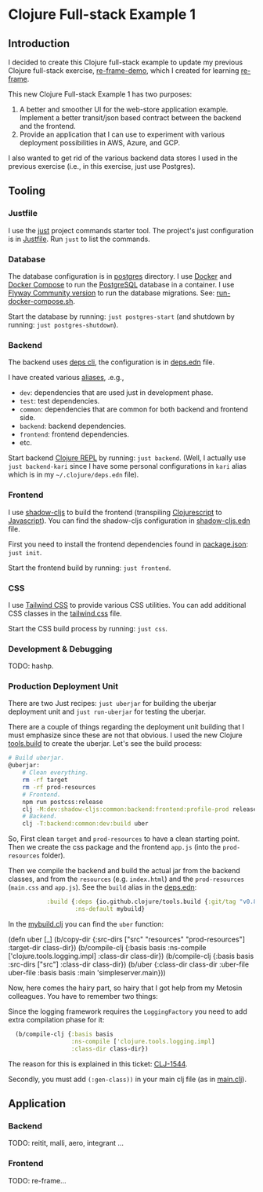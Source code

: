 # Clojure Full-stack Example 1

## Introduction

I decided to create this Clojure full-stack example to update my previous Clojure full-stack exercise, [re-frame-demo](https://github.com/karimarttila/clojure/tree/master/webstore-demo/re-frame-demo), which I created for learning [re-frame](https://github.com/day8/re-frame).

This new Clojure Full-stack Example 1 has two purposes:

1. A better and smoother UI for the web-store application example. Implement a better transit/json based contract between the backend and the frontend.
2. Provide an application that I can use to experiment with various deployment possibilities in AWS, Azure, and GCP.

I also wanted to get rid of the various backend data stores I used in the previous exercise (i.e., in this exercise, just use Postgres).

## Tooling

### Justfile

I use the [just](https://github.com/casey/just) project commands starter tool. The project's just configuration is in [Justfile](Justfile). Run `just` to list the commands.

### Database

The database configuration is in [postgres](postgres) directory. I use [Docker](https://www.docker.com/) and [Docker Compose](https://docs.docker.com/compose/) to run the [PostgreSQL](https://www.postgresql.org/) database in a container. I use [Flyway Community version](https://flywaydb.org/) to run the database migrations. See: [run-docker-compose.sh](postgres/run-docker-compose.sh).

Start the database by running: `just postgres-start` (and shutdown by running: `just postgres-shutdown`).

### Backend

The backend uses [deps cli](https://clojure.org/guides/deps_and_cli), the configuration is in [deps.edn](deps.edn) file.

I have created various [aliases](https://clojure.org/reference/deps_and_cli#_aliases), .e.g., 

- `dev`: dependencies that are used just in development phase.
- `test`: test dependencies.
- `common`: dependencies that are common for both backend and frontend side.
- `backend`: backend dependencies.
- `frontend`: frontend dependencies.
- etc.

Start backend [Clojure REPL](https://clojure.org/guides/repl/introduction) by running: `just backend`. (Well, I actually use `just backend-kari` since I have some personal configurations in `kari` alias which is in my `~/.clojure/deps.edn` file).

### Frontend

I use [shadow-cljs](https://github.com/thheller/shadow-cljs) to build the frontend (transpiling [Clojurescript](https://clojurescript.org/) to [Javascript](https://en.wikipedia.org/wiki/JavaScript)). You can find the shadow-cljs configuration in [shadow-cljs.edn](shadow-cljs.edn) file.

First you need to install the frontend dependencies found in [package.json](package.json): `just init`.

Start the frontend build by running: `just frontend`.

### CSS

I use [Tailwind CSS](https://tailwindcss.com/) to provide various CSS utilities. You can add additional CSS classes in the [tailwind.css](src/css/tailwind.css) file.

Start the CSS build process by running: `just css`.

### Development & Debugging

TODO: hashp.

### Production Deployment Unit

There are two Just recipes: `just uberjar` for building the uberjar deployment unit and `just run-uberjar` for testing the uberjar.

There are a couple of things regarding the deployment unit building that I must emphasize since these are not that obvious. I used the new Clojure [tools.build](https://clojure.org/guides/tools_build) to create the uberjar. Let's see the build process:

```bash
# Build uberjar.
@uberjar:
    # Clean everything.
    rm -rf target
    rm -rf prod-resources
    # Frontend.
    npm run postcss:release
    clj -M:dev:shadow-cljs:common:backend:frontend:profile-prod release app
    # Backend.
    clj -T:backend:common:dev:build uber
```

So, First clean `target` and `prod-resources` to have a clean starting point. Then we create the css package and the frontend `app.js` (into the `prod-resources` folder).

Then we compile the backend and build the actual jar from the backend classes, and from the `resources` (e.g. `index.html`) and the `prod-resources` (`main.css` and `app.js`). See the `build` alias in the [deps.edn](deps.edn):

```clojure
           :build {:deps {io.github.clojure/tools.build {:git/tag "v0.8.1" :git/sha "7d40500"}}
                   :ns-default mybuild}
```

In the [mybuild.clj](dev/mybuild.clj) you can find the `uber` function:


(defn uber [_]
  (b/copy-dir {:src-dirs ["src" "resources" "prod-resources"]
               :target-dir class-dir})
  (b/compile-clj {:basis basis
                  :ns-compile ['clojure.tools.logging.impl]
                  :class-dir class-dir})
  (b/compile-clj {:basis basis
                  :src-dirs ["src"]
                  :class-dir class-dir})
  (b/uber {:class-dir class-dir
           :uber-file uber-file
           :basis basis
           :main 'simpleserver.main}))

Now, here comes the hairy part, so hairy that I got help from my Metosin colleagues. You have to remember two things:

Since the logging framework requires the `LoggingFactory` you need to add extra compilation phase for it:

```clojure
  (b/compile-clj {:basis basis
                  :ns-compile ['clojure.tools.logging.impl]
                  :class-dir class-dir})
```

The reason for this is explained in this ticket: [CLJ-1544](https://clojure.atlassian.net/browse/CLJ-1544).

Secondly, you must add `(:gen-class))` in your main clj file (as in [main.clj](src/clj/simpleserver/main.clj)).



## Application

### Backend

TODO: reitit, malli, aero, integrant ...
### Frontend

TODO: re-frame...





